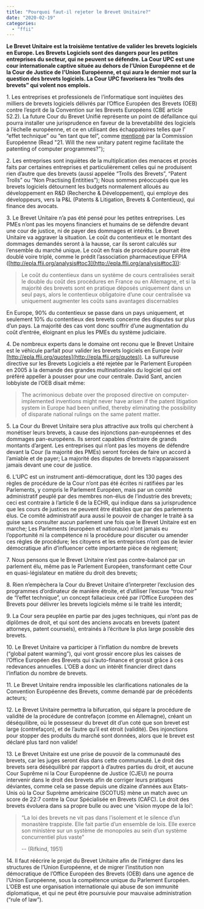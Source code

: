 ```yaml
---
title: "Pourquoi faut-il rejeter le Brevet Unitaire?"
date: "2020-02-19"
categories: 
  - "ffii"
---
```


**Le Brevet Unitaire est la troisième tentative de valider les brevets logiciels en Europe. Les Brevets Logiciels sont des dangers pour les petites entreprises du secteur, qui ne peuvent se défendre. La Cour UPC est une cour internationale captive située au dehors de l’Union Européenne et de la Cour de Justice de l'Union Européenne, et qui aura le dernier mot sur la question des brevets logiciels. La Cour UPC favorisera les “trolls des brevets” qui volent nos emplois.**

1\. Les entreprises et professionels de l’informatique sont inquiètes des milliers de brevets logiciels délivrés par l’Office Européen des Brevets (OEB) contre l’esprit de la Convention sur les Brevets Européens (CBE article 52.2). La future Cour du Brevet Unifié représente un point de défaillance qui pourra installer une jurisprudence en faveur de la brevetabilité des logiciels à l’échelle européenne, et ce en utilisant des échappatoires telles que l’ “effet technique” ou “en tant que tel”, comme [mentioné](https://ec.europa.eu/commission/presscorner/detail/fr/MEMO_12_970) par la Commission Européenne (Read "21. Will the new unitary patent regime facilitate the patenting of computer programmes?");

2\. Les entreprises sont inquiètes de la multiplication des menaces et procès faits par certaines entreprises et particulièrement celles qui ne produisent rien d’autre que des brevets (aussi appelée “Trolls des Brevets”, “Patent Trolls” ou “Non Practising Entitities”); Nous sommes préoccupés que les brevets logiciels détournent les budgets normalement alloués au développement en R&D (Recherche & Développement), qui employe des développeurs, vers la P&L (Patents & Litigation, Brevets & Contentieux), qui finance des avocats.

3\. Le Brevet Unitaire n’a pas été pensé pour les petites entreprises. Les PMEs n’ont pas les moyens financiers et humains de se défendre devant une cour de justice, ni de payer des dommages et intérêts. Le Brevet Unitaire va aggraver la situation. Le coût du contentieux et le montant des dommages demandés seront à la hausse, car ils seront calculés sur l’ensemble du marché unique. Le coût en frais de procédure pourrait être doublé voire triplé, comme le prédit l’association pharmaceutique EFPIA ([http://epla.ffii.org/analysis#toc3](http://epla.ffii.org/analysis#toc3)):

> Le coût du contentieux dans un système de cours centralisées serait le double du coût des procédures en France ou en Allemagne, et si la majorité des brevets sont en pratique déposés uniquement dans un seul pays, alors le contentieux obligatoire d’une cour centralisée va uniquement augmenter les coûts sans avantages discernables

En Europe, 90% du contentieux se passe dans un pays uniquement, et seulement 10% du contentieux des brevets concerne des disputes sur plus d’un pays. La majorité des cas vont donc souffrir d’une augmentation du coût d’entrée, éloignant en plus les PMEs du système judiciaire.

4\. De nombreux experts dans le domaine ont reconu que le Brevet Unitaire est le véhicule parfait pour valider les brevets logiciels en Europe (voir [http://epla.ffii.org/quotes](http://epla.ffii.org/quotes)). La sulfureuse directive sur les Brevets Logiciels a été rejetée par le Parlement Européen en 2005 à la demande des grandes multinationales du logiciel qui ont préféré appeller à pousser pour une cour centrale. David Sant, ancien lobbyiste de l’OEB disait même:

> The acrimonious debate over the proposed directive on computer-implemented inventions might never have arisen if the patent litigation system in Europe had been unified, thereby eliminating the possibility of disparate national rulings on the same patent matter.

5\. La Cour du Brevet Unitaire sera plus attractive aux trolls qui cherchent à monétiser leurs brevets, à cause des injonctions pan-européennes et des dommages pan-européens. Ils seront capables d’extraire de grands montants d’argent. Les entreprises qui n’ont pas les moyens de défendre devant la Cour (la majorité des PMEs) seront forcées de faire un accord à l’amiable et de payer; La majorité des disputes de brevets n’apparaissent jamais devant une cour de justice.

6\. L’UPC est un instrument anti-démocratique, dont les 130 pages des règles de procédure de la Cour n’ont pas été écrites ni ratifiées par les Parlements, y compris le Parlement Européen, mais par un comité administratif peuplé par des membres non-élus de l’industrie des brevets; ceci est contraire à l’article 6 de la ECHR, qui indique dans sa jurisprudence que les cours de justices ne peuvent être établies que par des parlements élus. Ce comité administratif aura aussi le pouvoir de changer le traité à sa guise sans consulter aucun parlement une fois que le Brevet Unitaire est en marche; Les Parlements (européen et nationaux) n’ont jamais eu l’opportunité ni la compétence ni la procédure pour discuter ou amender ces règles de procédure; les citoyens et les entreprises n’ont pas de levier démocratique afin d’influencer cette importante pièce de règlement;

7\. Nous pensons que le Brevet Unitaire n’est pas contre-balancé par un parlement élu, même pas le Parlement Européen, transformant cette Cour en quasi-législateur en matière du droit des brevets;

8\. Rien n’empèchera la Cour du Brevet Unitaire d’interpreter l’exclusion des programmes d’ordinateur de manière étroite, et d’utiliser l’excuse “trou noir” de “l’effet technique”, un concept fallacieux créé par l’Office Européen des Brevets pour délivrer les brevets logiciels même si le traité les interdit;

9\. La Cour sera peuplée en partie par des juges techniques, qui n’ont pas de diplômes de droit, et qui sont des anciens avocats en brevets (patent attorneys, patent counsels), entrainés à l’écriture la plus large possible des brevets.

10\. Le Brevet Unitaire va participer à l’inflation du nombre de brevets (“global patent warming”), qui vont grossir encore plus les caisses de l’Office Européen des Brevets qui s’auto-finance et grossit grâce à ces redevances annuelles. L’OEB a donc un intérêt financier direct dans l’inflation du nombre de brevets.

11\. Le Brevet Unitaire rendra impossible les clarifications nationales de la Convention Européenne des Brevets, comme demandé par de précédents acteurs;

12\. Le Brevet Unitaire permettra la bifurcation, qui sépare la procédure de validité de la procédure de contrefaçon (comme en Allemagne), créant un déséquilibre, où le possesseur du brevet dit d’un coté que son brevet est large (contrefaçon), et de l’autre qu’il est étroit (validité). Des injonctions pour stopper des produits du marché sont données, alors que le brevet est déclaré plus tard non valide!

13\. Le Brevet Unitaire est une prise de pouvoir de la communauté des brevets, car les juges seront élus dans cette communauté. Le droit des brevets sera déséquilibré par rapport à d’autres parties du droit, et aucune Cour Suprême ni la Cour Européenne de Justice (CJEU) ne pourra intervenir dans le droit des brevets afin de corriger leurs pratiques déviantes, comme cela se passe depuis une dizaine d’années aux Etats-Unis où la Cour Suprème américaine (SCOTUS) mène un match avec un score de 22:7 contre la Cour Spécialisée en Brevets (CAFC). Le droit des brevets évoluera dans sa propre bulle ou avec une ‘vision myope de la loi’:

> “La loi des brevets ne vit pas dans l’isolement et le silence d’un monastère trappiste. Elle fait partie d’un ensemble de lois. Elle exerce son ministère sur un système de monopoles au sein d’un système concurrentiel plus vaste”
> 
> \-- (Rifkind, 1951)

14\. Il faut réécrire le projet du Brevet Unitaire afin de l’intégrer dans les structures de l’Union Européenne, et de migrer l’institution non démocratique de l’Office Européen des Brevets (OEB) dans une agence de l’Union Européenne, sous la compétence unique du Parlement Européen. L’OEB est une organisation internationale qui abuse de son immunité diplomatique, et qui ne peut être poursuivie pour mauvaise administration (“rule of law”).
